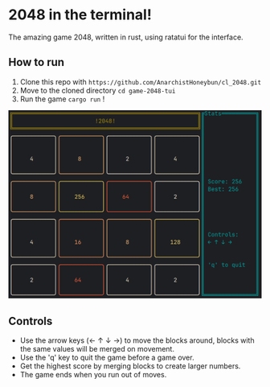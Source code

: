 # 2048 in the terminal!
The amazing game 2048, written in rust, using ratatui for the interface. 

## How to run
1. Clone this repo with `https://github.com/AnarchistHoneybun/cl_2048.git`
2. Move to the cloned directory `cd game-2048-tui`
3. Run the game `cargo run` !

![Screenshot](Attachments/game_reference.png)

## Controls
 - Use the arrow keys (← ↑ ↓ →) to move the blocks around,
   blocks with the same values will be merged on movement. 
 - Use the 'q' key to quit the game before a game over.
 - Get the highest score by merging blocks to create larger numbers.
 - The game ends when you run out of moves.
